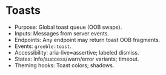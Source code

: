 # Toasts

- Purpose: Global toast queue (OOB swaps).
- Inputs: Messages from server events.
- Endpoints: Any endpoint may return toast OOB fragments.
- Events: `greeble:toast`.
- Accessibility: aria-live=assertive; labeled dismiss.
- States: Info/success/warn/error variants; timeout.
- Theming hooks: Toast colors; shadows.
